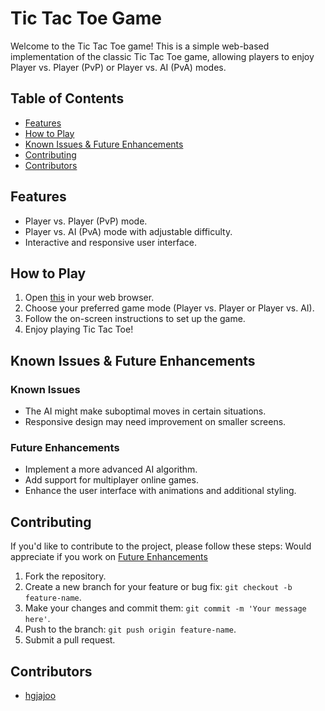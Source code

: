 # Tic Tac Toe Game

Welcome to the Tic Tac Toe game! This is a simple web-based implementation of the classic Tic Tac Toe game, allowing players to enjoy Player vs. Player (PvP) or Player vs. AI (PvA) modes.

## Table of Contents

- [Features](#features)
- [How to Play](#how-to-play)
- [Known Issues & Future Enhancements](#known-issues--future-enhancements)
- [Contributing](#contributing)
- [Contributors](#contributors)

## Features

- Player vs. Player (PvP) mode.
- Player vs. AI (PvA) mode with adjustable difficulty.
- Interactive and responsive user interface.

## How to Play

1. Open [this](your-hosted-project-link) in your web browser.
2. Choose your preferred game mode (Player vs. Player or Player vs. AI).
3. Follow the on-screen instructions to set up the game.
4. Enjoy playing Tic Tac Toe!

## Known Issues & Future Enhancements

### Known Issues

- The AI might make suboptimal moves in certain situations.
- Responsive design may need improvement on smaller screens.

### Future Enhancements

- Implement a more advanced AI algorithm. 
- Add support for multiplayer online games.
- Enhance the user interface with animations and additional styling.

## Contributing

If you'd like to contribute to the project, please follow these steps:
Would appreciate if you work on [Future Enhancements](#future-enhancements)

1. Fork the repository.
2. Create a new branch for your feature or bug fix: `git checkout -b feature-name`.
3. Make your changes and commit them: `git commit -m 'Your message here'`.
4. Push to the branch: `git push origin feature-name`.
5. Submit a pull request.

## Contributors

- [hgjajoo]()
